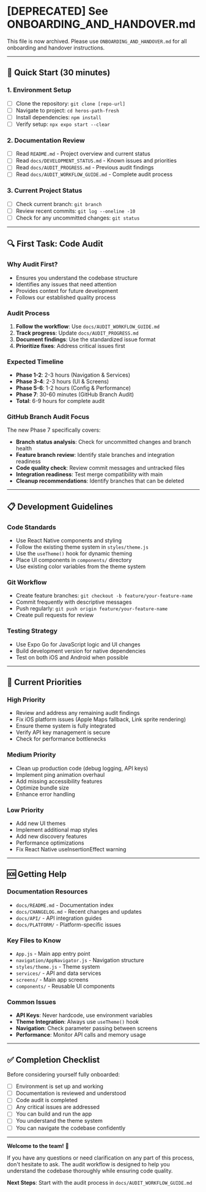 # [DEPRECATED] See ONBOARDING_AND_HANDOVER.md

This file is now archived. Please use `ONBOARDING_AND_HANDOVER.md` for all onboarding and handover instructions.

---

## **🚀 Quick Start (30 minutes)**

### **1. Environment Setup**
- [ ] Clone the repository: `git clone [repo-url]`
- [ ] Navigate to project: `cd heros-path-fresh`
- [ ] Install dependencies: `npm install`
- [ ] Verify setup: `npx expo start --clear`

### **2. Documentation Review**
- [ ] Read `README.md` - Project overview and current status
- [ ] Read `docs/DEVELOPMENT_STATUS.md` - Known issues and priorities
- [ ] Read `docs/AUDIT_PROGRESS.md` - Previous audit findings
- [ ] Read `docs/AUDIT_WORKFLOW_GUIDE.md` - Complete audit process

### **3. Current Project Status**
- [ ] Check current branch: `git branch`
- [ ] Review recent commits: `git log --oneline -10`
- [ ] Check for any uncommitted changes: `git status`

---

## **🔍 First Task: Code Audit**

### **Why Audit First?**
- Ensures you understand the codebase structure
- Identifies any issues that need attention
- Provides context for future development
- Follows our established quality process

### **Audit Process**
1. **Follow the workflow**: Use `docs/AUDIT_WORKFLOW_GUIDE.md`
2. **Track progress**: Update `docs/AUDIT_PROGRESS.md`
3. **Document findings**: Use the standardized issue format
4. **Prioritize fixes**: Address critical issues first

### **Expected Timeline**
- **Phase 1-2**: 2-3 hours (Navigation & Services)
- **Phase 3-4**: 2-3 hours (UI & Screens)
- **Phase 5-6**: 1-2 hours (Config & Performance)
- **Phase 7**: 30-60 minutes (GitHub Branch Audit)
- **Total**: 6-9 hours for complete audit

### **GitHub Branch Audit Focus**
The new Phase 7 specifically covers:
- **Branch status analysis**: Check for uncommitted changes and branch health
- **Feature branch review**: Identify stale branches and integration readiness
- **Code quality check**: Review commit messages and untracked files
- **Integration readiness**: Test merge compatibility with main
- **Cleanup recommendations**: Identify branches that can be deleted

---

## **📋 Development Guidelines**

### **Code Standards**
- Use React Native components and styling
- Follow the existing theme system in `styles/theme.js`
- Use the `useTheme()` hook for dynamic theming
- Place UI components in `components/` directory
- Use existing color variables from the theme system

### **Git Workflow**
- Create feature branches: `git checkout -b feature/your-feature-name`
- Commit frequently with descriptive messages
- Push regularly: `git push origin feature/your-feature-name`
- Create pull requests for review

### **Testing Strategy**
- Use Expo Go for JavaScript logic and UI changes
- Build development version for native dependencies
- Test on both iOS and Android when possible

---

## **🎯 Current Priorities**

### **High Priority**
- Review and address any remaining audit findings
- Fix iOS platform issues (Apple Maps fallback, Link sprite rendering)
- Ensure theme system is fully integrated
- Verify API key management is secure
- Check for performance bottlenecks

### **Medium Priority**
- Clean up production code (debug logging, API keys)
- Implement ping animation overhaul
- Add missing accessibility features
- Optimize bundle size
- Enhance error handling

### **Low Priority**
- Add new UI themes
- Implement additional map styles
- Add new discovery features
- Performance optimizations
- Fix React Native useInsertionEffect warning

---

## **🆘 Getting Help**

### **Documentation Resources**
- `docs/README.md` - Documentation index
- `docs/CHANGELOG.md` - Recent changes and updates
- `docs/API/` - API integration guides
- `docs/PLATFORM/` - Platform-specific issues

### **Key Files to Know**
- `App.js` - Main app entry point
- `navigation/AppNavigator.js` - Navigation structure
- `styles/theme.js` - Theme system
- `services/` - API and data services
- `screens/` - Main app screens
- `components/` - Reusable UI components

### **Common Issues**
- **API Keys**: Never hardcode, use environment variables
- **Theme Integration**: Always use `useTheme()` hook
- **Navigation**: Check parameter passing between screens
- **Performance**: Monitor API calls and memory usage

---

## **✅ Completion Checklist**

Before considering yourself fully onboarded:

- [ ] Environment is set up and working
- [ ] Documentation is reviewed and understood
- [ ] Code audit is completed
- [ ] Any critical issues are addressed
- [ ] You can build and run the app
- [ ] You understand the theme system
- [ ] You can navigate the codebase confidently

---

**Welcome to the team!** 🎉

If you have any questions or need clarification on any part of this process, don't hesitate to ask. The audit workflow is designed to help you understand the codebase thoroughly while ensuring code quality.

**Next Steps**: Start with the audit process in `docs/AUDIT_WORKFLOW_GUIDE.md` 